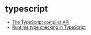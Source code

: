 <!-- this entire file is auto-generated -->

# typescript

- [The TypeScript compiler API](Compiler-API.md)
- [Runtime type checking in TypeScript](Runtime-type-checking.md)
